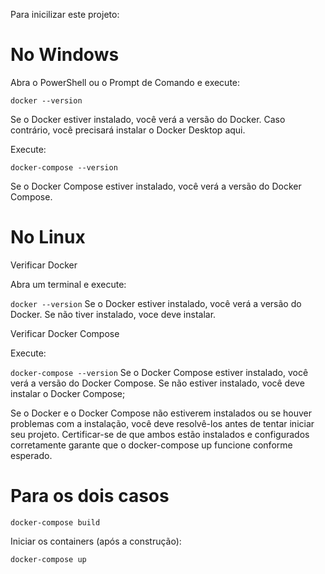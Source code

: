 Para inicilizar este projeto:

# No Windows

Abra o PowerShell ou o Prompt de Comando e execute:

`docker --version`

Se o Docker estiver instalado, você verá a versão do Docker. Caso contrário, você precisará instalar o Docker Desktop aqui.

Execute:

`docker-compose --version`

Se o Docker Compose estiver instalado, você verá a versão do Docker Compose. 

# No Linux
Verificar Docker

Abra um terminal e execute:

`docker --version`
Se o Docker estiver instalado, você verá a versão do Docker.  Se não tiver instalado, voce deve instalar.

Verificar Docker Compose

Execute:

`docker-compose --version`
Se o Docker Compose estiver instalado, você verá a versão do Docker Compose. Se não estiver instalado, você deve instalar o Docker Compose;

Se o Docker e o Docker Compose não estiverem instalados ou se houver problemas com a instalação, você deve resolvê-los antes de tentar iniciar seu projeto. Certificar-se de que ambos estão instalados e configurados corretamente garante que o docker-compose up funcione conforme esperado.

# Para os dois casos

`docker-compose build`

Iniciar os containers (após a construção):

`docker-compose up`